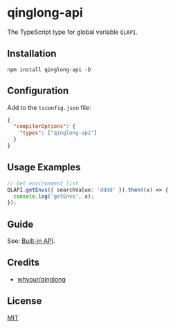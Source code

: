# qinglong-api

The TypeScript type for global variable `QLAPI`.

## Installation

```shell
npm install qinglong-api -D
```

## Configuration

Add to the `tsconfig.json` file:

```json
{
  "compilerOptions": {
    "types": ["qinglong-api"]
  }
}
```

## Usage Examples

```typescript
// Get environment list
QLAPI.getEnvs({ searchValue: 'dddd' }).then((x) => {
  console.log('getEnvs', x);
});
```

## Guide

See: [Built-in API](https://qinglong.online/en/guide/user-guide/built-in-api).

## Credits

- [whyour/qinglong](https://github.com/whyour/qinglong)

## License

[MIT](./LICENSE)
